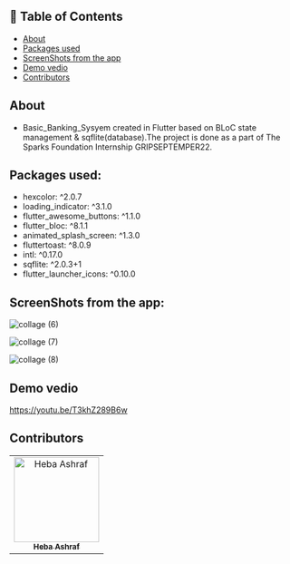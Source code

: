 ## 📝 Table of Contents

- [About](#about)
- [Packages used](#packages)
- [ScreenShots from the app](#screen-shots)
- [Demo vedio](#demo_vedio)
- [Contributors](#Contributors)

## About <a name = "about"></a>
- Basic_Banking_Sysyem created in Flutter based on BLoC state management & sqflite(database).The project is done as a part of The Sparks Foundation Internship GRIPSEPTEMPER22.

## Packages used: <a name="packages"></a>
  - hexcolor: ^2.0.7
  - loading_indicator: ^3.1.0
  - flutter_awesome_buttons: ^1.1.0
  - flutter_bloc: ^8.1.1
  - animated_splash_screen: ^1.3.0
  - fluttertoast: ^8.0.9
  - intl: ^0.17.0
  - sqflite: ^2.0.3+1
  - flutter_launcher_icons: ^0.10.0


## ScreenShots from the app: <a name = "screen-shots"></a>
![collage (6)](https://user-images.githubusercontent.com/90224487/190164108-3bc91448-f2a9-4378-9d2d-d073d522fbb1.jpg)

![collage (7)](https://user-images.githubusercontent.com/90224487/190164184-82048c18-aeb1-4fb8-a5df-473952552eb0.jpg)

![collage (8)](https://user-images.githubusercontent.com/90224487/190164275-aa57487f-aea2-40f3-adcc-855041d21164.jpg)

## Demo vedio <a name = "demo_vedio"></a>
https://youtu.be/T3khZ289B6w

## Contributors <a name = "Contributors"></a>

<table>
  <tr>
    <td align="center">
    <a href="https://github.com/hebaashraf21.png" target="_black">
    <img src="" width="150px;" alt="Heba Ashraf"/>
    <br />
    <sub><b>Heba Ashraf</b></sub></a>
    
  </tr>
 </table>

